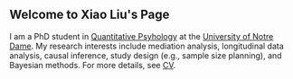 ## Welcome to Xiao Liu's Page

I am a PhD student in [Quantitative Psyhology](https://psychology.nd.edu/graduate-programs/areas-of-study/quantitative/) at the [University of Notre Dame](https://www.nd.edu). 
My research interests include mediation analysis, longitudinal data analysis, causal inference, study design (e.g., sample size planning), and Bayesian methods.
For more details, see [CV](https://docs.google.com/document/d/1CSsYefBY4cCtapWNsrxidVTFnJzE4GuhN03QzjasTSM/edit?usp=sharing).


